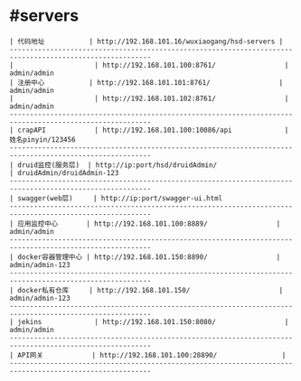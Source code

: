 #servers
=====
    | 代码地址           | http://192.168.101.16/wuxiaogang/hsd-servers |          
    ---------------------------------------------------------------------------------------------------------
    |                    | http://192.168.101.100:8761/                 | admin/admin
    | 注册中心           | http://192.168.101.101:8761/                 | admin/admin
    |                    | http://192.168.101.102:8761/                 | admin/admin
    ---------------------------------------------------------------------------------------------------------
    | crapAPI            | http://192.168.101.100:10086/api             | 姓名pinyin/123456
    ---------------------------------------------------------------------------------------------------------
    | druid监控(服务层)  | http://ip:port/hsd/druidAdmin/                        | druidAdmin/druidAdmin-123
    ---------------------------------------------------------------------------------------------------------
    | swagger(web层)     | http://ip:port/swagger-ui.html
    ---------------------------------------------------------------------------------------------------------
    | 应用监控中心       | http://192.168.101.100:8889/                 | admin/admin
    ---------------------------------------------------------------------------------------------------------
    | docker容器管理中心 | http://192.168.101.150:8890/                 | admin/admin-123
    ---------------------------------------------------------------------------------------------------------
    | docker私有仓库     | http://192.168.101.150/                      | admin/admin-123
    ---------------------------------------------------------------------------------------------------------
    | jekins             | http://192.168.101.150:8080/                 | admin/admin
    ---------------------------------------------------------------------------------------------------------
    | API网关            | http://192.168.101.100:28890/                | 
    ---------------------------------------------------------------------------------------------------------